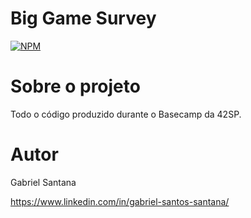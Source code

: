 # Big Game Survey 
[![NPM](https://img.shields.io/npm/l/react)](https://github.com/gabrielssantana/basecamp42Sp/blob/main/LICENSE) 

# Sobre o projeto

Todo o código produzido durante o Basecamp da 42SP.

# Autor

Gabriel Santana

https://www.linkedin.com/in/gabriel-santos-santana/

